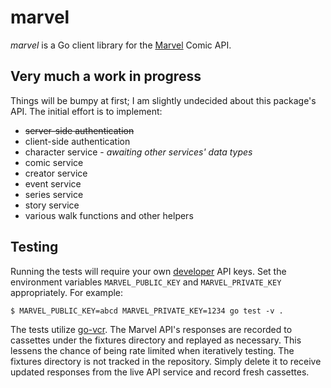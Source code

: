 # marvel

*marvel* is a Go client library for the [Marvel](https://developer.marvel.com/)
Comic API.

## Very much a work in progress

Things will be bumpy at first; I am slightly undecided about this package's API.
The initial effort is to implement:

* ~~server-side authentication~~
* client-side authentication
* character service - *awaiting other services' data types*
* comic service
* creator service
* event service
* series service
* story service
* various walk functions and other helpers

## Testing

Running the tests will require your own [developer](https://developer.marvel.com/)
API keys. Set the environment variables `MARVEL_PUBLIC_KEY` and `MARVEL_PRIVATE_KEY`
appropriately. For example:

```
$ MARVEL_PUBLIC_KEY=abcd MARVEL_PRIVATE_KEY=1234 go test -v .
```

The tests utilize [go-vcr](https://github.com/dnaeon/go-vcr). The Marvel API's responses
are recorded to cassettes under the fixtures directory and replayed as necessary.
This lessens the chance of being rate limited when iteratively testing. The fixtures
directory is not tracked in the repository. Simply delete it to receive updated responses
from the live API service and record fresh cassettes.
